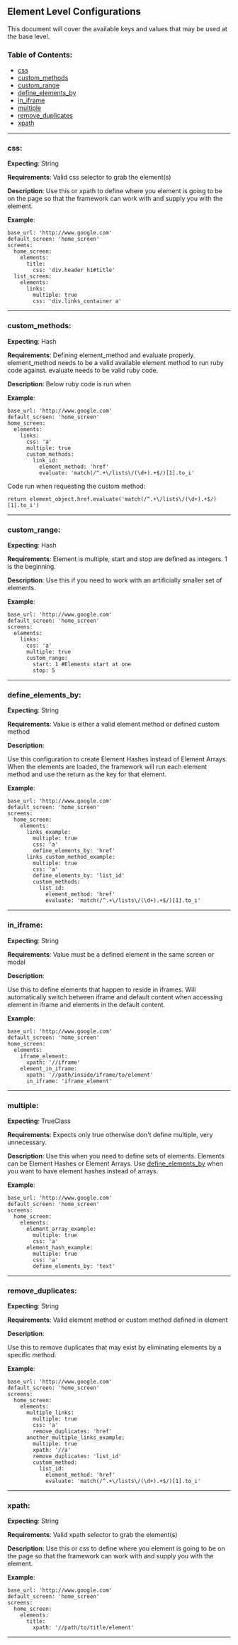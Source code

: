 Element Level Configurations
----

This document will cover the available keys and values that may be used at the base level.

### Table of Contents:

*    [css](#css)
*    [custom_methods](#custom_methods)
*    [custom_range](#custom_range)
*    [define_elements_by](#define_elements_by)
*    [in_iframe](#in_iframe)
*    [multiple](#multiple)
*    [remove_duplicates](#remove_duplicates)
*    [xpath](#xpath)

***

### css:

__Expecting__: String

__Requirements__: Valid css selector to grab the element(s)

__Description__:  Use this or xpath to define where you element is going to be on the page so that the framework
can work with and supply you with the element.

__Example__:
```
base_url: 'http://www.google.com'
default_screen: 'home_screen'
screens:
  home_screen:
    elements:
      title:
        css: 'div.header h1#title'
  list_screen:
    elements:
      links:
        multiple: true
        css: 'div.links_container a'
```
---

### custom_methods:

__Expecting__: Hash

__Requirements__: Defining element_method and evaluate properly.  element_method needs to be a valid available element
method to run ruby code against.  evaluate needs to be valid ruby code.

__Description__: Below ruby code is run when



__Example__:
```
base_url: 'http://www.google.com'
default_screen: 'home_screen'
home_screen:
  elements:
    links:
      css: 'a'
      multiple: true
      custom_methods:
        link_id:
          element_method: 'href'
          evaluate: 'match(/^.+\/lists\/(\d+).+$/)[1].to_i'
```
Code run when requesting the custom method:
```
return element_object.href.evaluate('match(/^.+\/lists\/(\d+).+$/)[1].to_i')
```

---

### custom_range:

__Expecting__: Hash

__Requirements__: Element is multiple, start and stop are defined as integers.  1 is the beginning.

__Description__:  Use this if you need to work with an artificially smaller set of elements.

__Example__:
```
base_url: 'http://www.google.com'
default_screen: 'home_screen'
screens:
  elements:
    links:
      css: 'a'
      multiple: true
      custom_range:
        start: 1 #Elements start at one
        stop: 5
```
---

### define_elements_by:

__Expecting__: String

__Requirements__: Value is either a valid element method or defined custom method

__Description__:

Use this configuration to create Element Hashes instead of Element Arrays.  When the elements are loaded, the framework
will run each element method and use the return as the key for that element.

__Example__:
```
base_url: 'http://www.google.com'
default_screen: 'home_screen'
screens:
  home_screen:
    elements:
      links_example:
        multiple: true
        css: 'a'
        define_elements_by: 'href'
      links_custom_method_example:
        multiple: true
        css: 'a'
        define_elements_by: 'list_id'
        custom_methods:
          list_id:
            element_method: 'href'
            evaluate: 'match(/^.+\/lists\/(\d+).+$/)[1].to_i'
```
---

### in_iframe:

__Expecting__: String

__Requirements__: Value must be a defined element in the same screen or modal

__Description__:

Use this to define elements that happen to reside in iframes.  Will automatically switch between iframe and default
content when accessing element in iframe and elements in the default content.

__Example__:
```
base_url: 'http://www.google.com'
default_screen: 'home_screen'
home_screen:
  elements:
    iframe_element:
      xpath: '//iframe'
    element_in_iframe:
      xpath: '//path/inside/iframe/to/element'
      in_iframe: 'iframe_element'
```
---

### multiple:

__Expecting__: TrueClass

__Requirements__: Expects only true otherwise don't define multiple, very unnecessary.

__Description__: Use this when you need to define sets of elements.  Elements can be Element Hashes or Element Arrays.
Use [define_elements_by](#define_elements_by) when you want to have element hashes instead of arrays.

__Example__:
```
base_url: 'http://www.google.com'
default_screen: 'home_screen'
screens:
  home_screen:
    elements:
      element_array_example:
        multiple: true
        css: 'a'
      element_hash_example:
        multiple: true
        css: 'a'
        define_elements_by: 'text'
```
---

### remove_duplicates:

__Expecting__: String

__Requirements__: Valid element method or custom method defined in element

__Description__:

Use this to remove duplicates that may exist by eliminating elements by a specific method.

__Example__:
```
base_url: 'http://www.google.com'
default_screen: 'home_screen'
screens:
  home_screen:
    elements:
      multiple_links:
        multiple: true
        css: 'a'
        remove_duplicates: 'href'
      another_multiple_links_example:
        multiple: true
        xpath: '//a'
        remove_duplicates: 'list_id'
        custom_method:
          list_id:
            element_method: 'href'
            evaluate: 'match(/^.+\/lists\/(\d+).+$/)[1].to_i'
```
---

### xpath:

__Expecting__: String

__Requirements__: Valid xpath selector to grab the element(s)

__Description__:  Use this or css to define where you element is going to be on the page so that the framework
can work with and supply you with the element.

__Example__:
```
base_url: 'http://www.google.com'
default_screen: 'home_screen'
screens:
  home_screen:
    elements:
      title:
        xpath: '//path/to/title/element'
```
---